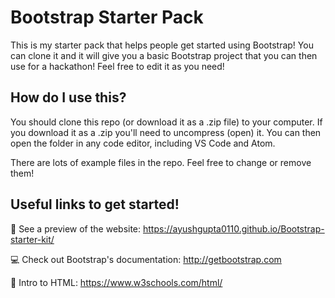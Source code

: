 # Bootstrap Starter Pack
This is my starter pack that helps people get started using Bootstrap! You can clone it and it will give you a basic Bootstrap project that you can then use for a hackathon! Feel free to edit it as you need!


## How do I use this?
You should clone this repo (or download it as a .zip file) to your computer. If you download it as a .zip you'll need to uncompress (open) it. You can then open the folder in any code editor, including VS Code and Atom.


There are lots of example files in the repo. Feel free to change or remove them!


## Useful links to get started!
👀 See a preview of the website: https://ayushgupta0110.github.io/Bootstrap-starter-kit/

💻 Check out Bootstrap's documentation: http://getbootstrap.com

🎉 Intro to HTML: https://www.w3schools.com/html/